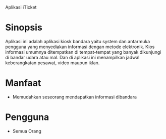 Aplikasi iTicket

Sinopsis
========
Aplikasi ini adalah aplikasi kiosk bandara
yaitu system dan antarmuka pengguna yang menyediakan informasi dengan metode elektronik. 
Kios informasi umumnya ditempatkan di tempat-tempat yang banyak dikunjungi di bandar udara
atau mal. Dan di aplikasi ini menampilkan jadwal keberangkatan pesawat, video maupun iklan.

Manfaat 
=======
* Memudahkan seseorang mendapatkan informasi dibandara

Pengguna
========
* Semua Orang



